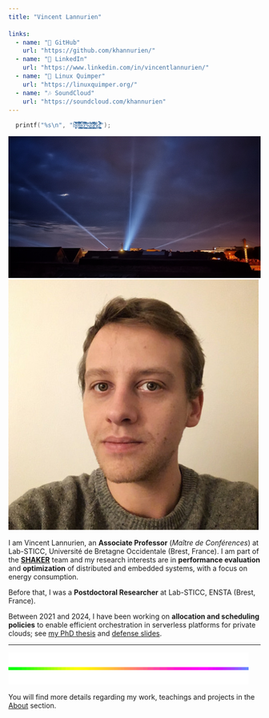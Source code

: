 ```yaml
---
title: "Vincent Lannurien"

links:
  - name: "🐛 GitHub"
    url: "https://github.com/khannurien/"
  - name: "‍💼 LinkedIn"
    url: "https://www.linkedin.com/in/vincentlannurien/"
  - name: "🐧 Linux Quimper"
    url: "https://linuxquimper.org/"
  - name: "🎶 SoundCloud"
    url: "https://soundcloud.com/khannurien"
---
```


```c {.animate-float}
  printf("%s\n", "h̵̫͔̻̙̞̦͒͂̿̇̒͂̾̎̔̈́̉̕͘̕e̸͕͙͂̌͊̿͒̓l̴̨̡̡͕̝̱̗̦̫̲̗̥̹̩͈̝͖̝͖̒̈́͋́͒̃̑̔̐̚͜l̴̨̦̟͎̹͔͓̳̝͍͉̻̩̹̳̙̜͚̝͕͆̉͠o̸̧̩̤̺̰͓̾͛͗̀̇̎͒̋̿̉͑̒̂͘͜ͅ ̶̨̨͔̘̞̙̻̹̦͖̰͔̹̬͉͚̞͖̄͛̈́́͒̂̋̆͘͘̕͜͝w̷̛̳͇̭͓͇̜̪̰̜̹̯̞̃̏͋̉͗͘͝o̷̦̱̭͖̥̫̗͓͇̟̻͉̞̮͇̯̘̙͍͐̏͌͒̀̌͑̿̓̄̔̇̒͛͠r̵͉̝͕̱̝͖̘̘̀̉͂̌̌̏̀̈́̓̀̓̊̅͜l̷̤͔̫̍̉̍d̵̢̨̛̜͖͉̟̺̬͔̰̱͎̪̊̔̄̽͛͗̓̾̎̋̂̚");
```

<div class="center">
  <img src="./about/images/monge.jpg" alt="Le Monge, as seen from Yves Collet street" />
</div>

<img src="./images/profile.jpg" class="inline-image rounded" />

I am Vincent Lannurien, an **Associate Professor** (*Maître de Conférences*) at Lab-STICC, Université de Bretagne Occidentale (Brest, France). I am part of the [**SHAKER**](https://labsticc.fr/fr/equipes/shaker) team and my research interests are in **performance evaluation** and **optimization** of distributed and embedded systems, with a focus on energy consumption.

Before that, I was a **Postdoctoral Researcher** at Lab-STICC, ENSTA (Brest, France).

Between 2021 and 2024, I have been working on **allocation and scheduling policies** to enable efficient orchestration in serverless platforms for private clouds; see [my PhD thesis](https://theses.hal.science/tel-04941961) and [defense slides](./about/resources/phd_defense.pdf).

---

<div class="center">
  <img src="./images/divider.gif" class="opacity-25" />
</div>

You will find more details regarding my work, teachings and projects in the [About](/about) section.
